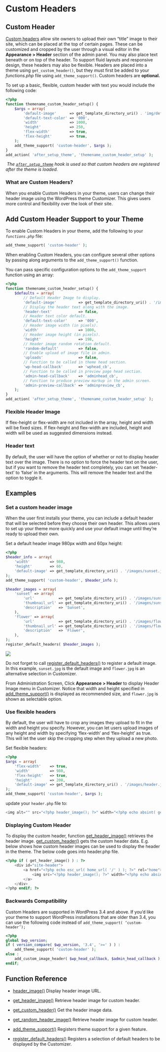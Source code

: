 # Custom Headers

## Custom Header

[Custom headers](https://developer.wordpress.org/themes/functionality/custom-headers/) allow site owners to upload their own “title” image to their site, which can be placed at the top of certain pages. These can be customized and cropped by the user through a visual editor in the **Appearance > Header** section of the admin panel. You may also place text beneath or on top of the header. To support fluid layouts and responsive design, these headers may also be flexible. Headers are placed into a theme using `get_custom_header()`, but they must first be added to your *functions.php* file using `add_theme_support()`. Custom headers are **optional.**

To set up a basic, flexible, custom header with text you would include the following code:

```php
<?php
function themename_custom_header_setup() {
	$args = array(
		'default-image'      => get_template_directory_uri() . 'img/default-image.jpg',
		'default-text-color' => '000',
		'width'              => 1000,
		'height'             => 250,
		'flex-width'         => true,
		'flex-height'        => true,
	);
	add_theme_support( 'custom-header', $args );
}
add_action( 'after_setup_theme', 'themename_custom_header_setup' );
```

 *The [`after_setup_theme`](https://developer.wordpress.org/reference/hooks/after_setup_theme/) hook is used so that custom headers are registered after the theme is loaded.*

### What are Custom Headers?

When you enable Custom Headers in your theme, users can change their header image using the WordPress theme Customizer. This gives users more control and flexibility over the look of their site.

## Add Custom Header Support to your Theme

To enable Custom Headers in your theme, add the following to your *`functions.php`* file:

```php
add_theme_support( 'custom-header' );
```

When enabling Custom Headers, you can configure several other options by passing along arguments to the `add_theme_support()` function.

You can pass specific configuration options to the `add_theme_support` function using an array:

```php
<?php
function themename_custom_header_setup() {
	$defaults = array(
		// Default Header Image to display.
		'default-image'          => get_template_directory_uri() . '/images/headers/default.jpg',
		// Display the header text along with the image.
		'header-text'            => false,
		// Header text color default.
		'default-text-color'     => '000',
		// Header image width (in pixels).
		'width'                  => 1000,
		// Header image height (in pixels).
		'height'                 => 198,
		// Header image random rotation default.
		'random-default'         => false,
		// Enable upload of image file in admin.
		'uploads'                => false,
		// Function to be called in theme head section.
		'wp-head-callback'       => 'wphead_cb',
		// Function to be called in preview page head section.
		'admin-head-callback'    => 'adminhead_cb',
		// Function to produce preview markup in the admin screen.
		'admin-preview-callback' => 'adminpreview_cb',
	);
}
add_action( 'after_setup_theme', 'themename_custom_header_setup' );
```

### Flexible Header Image

If flex-height or flex-width are not included in the array, height and width will be fixed sizes. If flex-height and flex-width are included, height and width will be used as suggested dimensions instead.

### Header text

By default, the user will have the option of whether or not to display header text over the image. There is no option to force the header text on the user, but if you want to remove the header text completely, you can set ‘header-text’ to ‘false’ in the arguments. This will remove the header text and the option to toggle it.

## Examples

### Set a custom header image

When the user first installs your theme, you can include a default header that will be selected before they choose their own header. This allows users to set up your theme more quickly and use your default image until they’re ready to upload their own.

Set a default header image 980px width and 60px height:

```php
<?php
$header_info = array(
	'width'         => 980,
	'height'        => 60,
	'default-image' => get_template_directory_uri() . '/images/sunset.jpg',
);
add_theme_support( 'custom-header', $header_info );

$header_images = array(
	'sunset' => array(
		'url'           => get_template_directory_uri() . '/images/sunset.jpg',
		'thumbnail_url' => get_template_directory_uri() . '/images/sunset_thumbnail.jpg',
		'description'   => 'Sunset',
	),
	'flower' => array(
		'url'           => get_template_directory_uri() . '/images/flower.jpg',
		'thumbnail_url' => get_template_directory_uri() . '/images/flower_thumbnail.jpg',
		'description'   => 'Flower',
	),
);
register_default_headers( $header_images );
```

![](https://developer.wordpress.org/files/2014/10/custom_headers_example1.jpg)

Do not forget to call [register\_default\_headers()](https://developer.wordpress.org/reference/functions/register_default_headers/) to register a default image. In this example, `sunset.jpg` is the default image and `flower.jpg` is an alternative selection in Customizer.

From Administration Screen, Click **Appearance > Header** to display Header Image menu in Customizer. Notice that width and height specified in [add\_theme\_support()](https://developer.wordpress.org/reference/functions/add_theme_support/) is displayed as recommended size, and `flower.jpg` is shown as selectable option.

### Use flexible headers

By default, the user will have to crop any images they upload to fit in the width and height you specify. However, you can let users upload images of any height and width by specifying ‘flex-width’ and ‘flex-height’ as true. This will let the user skip the cropping step when they upload a new photo.

Set flexible headers:

```php
<?php
$args = array(
	'flex-width'    => true,
	'width'         => 980,
	'flex-height'   => true,
	'height'        => 200,
	'default-image' => get_template_directory_uri() . '/images/header.jpg',
);
add_theme_support( 'custom-header', $args );
```

update your `header.php` file to:

```php
<img alt="" src="<?php header_image(); ?>" width="<?php echo absint( get_custom_header()->width ); ?>" height="<?php echo absint( get_custom_header()->height ); ?>">
```

### Displaying Custom Header

To display the custom header, function [get\_header\_image()](https://developer.wordpress.org/reference/functions/get_header_image/) retrieves the header image. [get\_custom\_header()](https://developer.wordpress.org/reference/functions/get_custom_header/) gets the custom header data.
E.g. below shows how custom header images can be used to display the header in the theme. The below code goes into header.php file.

```php
<?php if ( get_header_image() ) : ?>
	<div id="site-header">
		<a href="<?php echo esc_url( home_url( '/' ) ); ?>" rel="home">
			<img src="<?php header_image(); ?>" width="<?php echo absint( get_custom_header()->width ); ?>" height="<?php echo absint( get_custom_header()->height ); ?>" alt="<?php echo esc_attr( get_bloginfo( 'name', 'display' ) ); ?>">
		</a>
	</div>
<?php endif; ?>
```

### Backwards Compatibility

Custom Headers are supported in WordPress 3.4 and above. If you’d like your theme to support WordPress installations that are older than 3.4, you can use the following code instead of `add_theme_support( ‘custom-header’);`

```php
<?php
global $wp_version;
if ( version_compare( $wp_version, '3.4', '>=' ) ) :
	add_theme_support( 'custom-header' );
else :
	add_custom_image_header( $wp_head_callback, $admin_head_callback );
endif;
```

## Function Reference

*   [](https://developer.wordpress.org/reference/functions/header_image/)[header\_image()](https://developer.wordpress.org/reference/functions/header_image/) Display header image URL.

*   [](https://developer.wordpress.org/reference/functions/get_header_image/)[get\_header\_image()](https://developer.wordpress.org/reference/functions/get_header_image/) Retrieve header image for custom header.

*   [](https://developer.wordpress.org/reference/functions/get_custom_header/)[get\_custom\_header()](https://developer.wordpress.org/reference/functions/get_custom_header/) Get the header image data.

*   [](https://developer.wordpress.org/reference/functions/get_random_header_image/)[get\_random\_header\_image()](https://developer.wordpress.org/reference/functions/get_random_header_image/) Retrieve header image for custom header.

*   [](https://developer.wordpress.org/reference/functions/add_theme_support/)[add\_theme\_support()](https://developer.wordpress.org/reference/functions/add_theme_support/) Registers theme support for a given feature.

*   [register\_default\_headers()](https://developer.wordpress.org/reference/functions/register_default_headers/) Registers a selection of default headers to be displayed by the Customizer.
